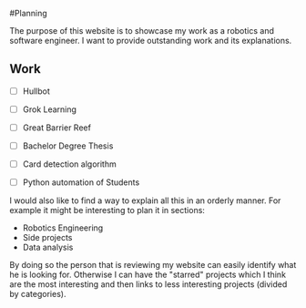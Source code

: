 #Planning

The purpose of this website is to showcase my work as a robotics and software engineer. I want to provide outstanding work and its explanations.

## Work

- [ ] Hullbot
- [ ] Grok Learning
- [ ] Great Barrier Reef
- [ ] Bachelor Degree Thesis
- [ ] Card detection algorithm
- [ ] Python automation of Students



I would also like to find a way to explain all this in an orderly manner. For example it might be interesting to plan it in sections:
- Robotics Engineering
- Side projects
- Data analysis


By doing so the person that is reviewing my website can easily identify what he is looking for. Otherwise I can have the "starred" projects which I think are the most interesting and then links to less interesting projects (divided by categories).
